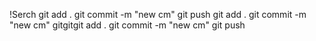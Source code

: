 !Serch git add . git commit -m "new cm" git push git add . git commit -m "new
cm" gitgitgit add . git commit -m "new cm" git push
